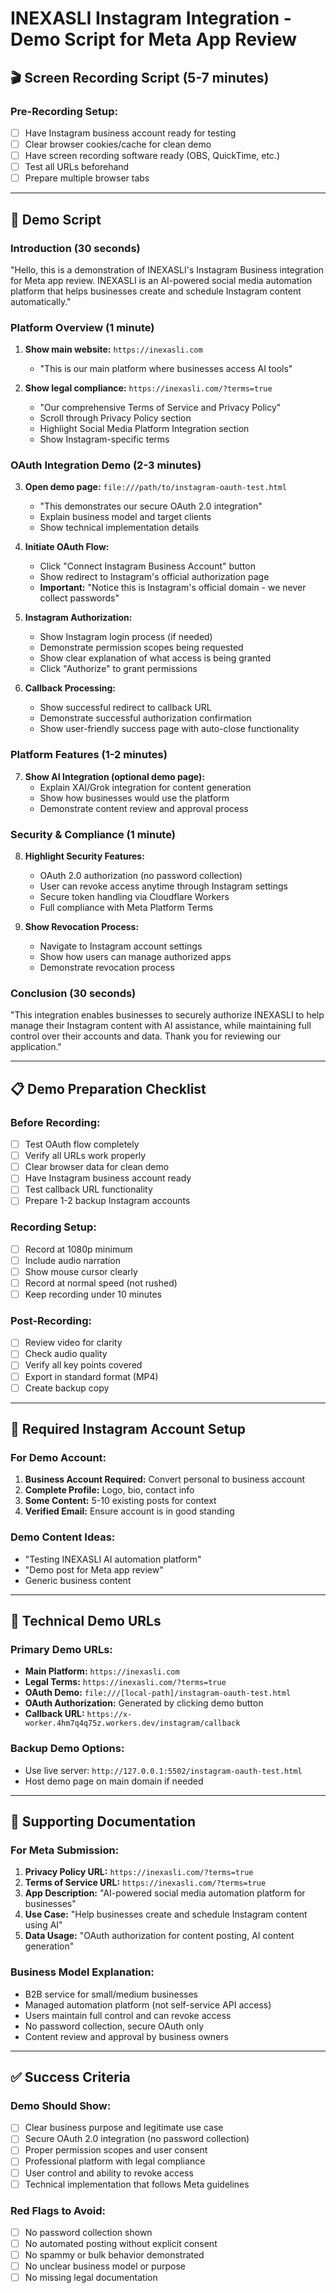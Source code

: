 # INEXASLI Instagram Integration - Demo Script for Meta App Review

## 🎬 Screen Recording Script (5-7 minutes)

### Pre-Recording Setup:
- [ ] Have Instagram business account ready for testing
- [ ] Clear browser cookies/cache for clean demo
- [ ] Have screen recording software ready (OBS, QuickTime, etc.)
- [ ] Test all URLs beforehand
- [ ] Prepare multiple browser tabs

---

## 📝 Demo Script

### **Introduction (30 seconds)**
"Hello, this is a demonstration of INEXASLI's Instagram Business integration for Meta app review. INEXASLI is an AI-powered social media automation platform that helps businesses create and schedule Instagram content automatically."

### **Platform Overview (1 minute)**
1. **Show main website:** `https://inexasli.com`
   - "This is our main platform where businesses access AI tools"
   
2. **Show legal compliance:** `https://inexasli.com/?terms=true`
   - "Our comprehensive Terms of Service and Privacy Policy"
   - Scroll through Privacy Policy section
   - Highlight Social Media Platform Integration section
   - Show Instagram-specific terms

### **OAuth Integration Demo (2-3 minutes)**
3. **Open demo page:** `file:///path/to/instagram-oauth-test.html`
   - "This demonstrates our secure OAuth 2.0 integration"
   - Explain business model and target clients
   - Show technical implementation details

4. **Initiate OAuth Flow:**
   - Click "Connect Instagram Business Account" button
   - Show redirect to Instagram's official authorization page
   - **Important:** "Notice this is Instagram's official domain - we never collect passwords"

5. **Instagram Authorization:**
   - Show Instagram login process (if needed)
   - Demonstrate permission scopes being requested
   - Show clear explanation of what access is being granted
   - Click "Authorize" to grant permissions

6. **Callback Processing:**
   - Show successful redirect to callback URL
   - Demonstrate successful authorization confirmation
   - Show user-friendly success page with auto-close functionality

### **Platform Features (1-2 minutes)**
7. **Show AI Integration (optional demo page):**
   - Explain XAI/Grok integration for content generation
   - Show how businesses would use the platform
   - Demonstrate content review and approval process

### **Security & Compliance (1 minute)**
8. **Highlight Security Features:**
   - OAuth 2.0 authorization (no password collection)
   - User can revoke access anytime through Instagram settings
   - Secure token handling via Cloudflare Workers
   - Full compliance with Meta Platform Terms

9. **Show Revocation Process:**
   - Navigate to Instagram account settings
   - Show how users can manage authorized apps
   - Demonstrate revocation process

### **Conclusion (30 seconds)**
"This integration enables businesses to securely authorize INEXASLI to help manage their Instagram content with AI assistance, while maintaining full control over their accounts and data. Thank you for reviewing our application."

---

## 📋 Demo Preparation Checklist

### Before Recording:
- [ ] Test OAuth flow completely 
- [ ] Verify all URLs work properly
- [ ] Clear browser data for clean demo
- [ ] Have Instagram business account ready
- [ ] Test callback URL functionality
- [ ] Prepare 1-2 backup Instagram accounts

### Recording Setup:
- [ ] Record at 1080p minimum
- [ ] Include audio narration
- [ ] Show mouse cursor clearly
- [ ] Record at normal speed (not rushed)
- [ ] Keep recording under 10 minutes

### Post-Recording:
- [ ] Review video for clarity
- [ ] Check audio quality
- [ ] Verify all key points covered
- [ ] Export in standard format (MP4)
- [ ] Create backup copy

---

## 📱 Required Instagram Account Setup

### For Demo Account:
1. **Business Account Required:** Convert personal to business account
2. **Complete Profile:** Logo, bio, contact info
3. **Some Content:** 5-10 existing posts for context
4. **Verified Email:** Ensure account is in good standing

### Demo Content Ideas:
- "Testing INEXASLI AI automation platform"
- "Demo post for Meta app review"
- Generic business content

---

## 🔧 Technical Demo URLs

### Primary Demo URLs:
- **Main Platform:** `https://inexasli.com`
- **Legal Terms:** `https://inexasli.com/?terms=true`
- **OAuth Demo:** `file:///[local-path]/instagram-oauth-test.html`
- **OAuth Authorization:** Generated by clicking demo button
- **Callback URL:** `https://x-worker.4hm7q4q75z.workers.dev/instagram/callback`

### Backup Demo Options:
- Use live server: `http://127.0.0.1:5502/instagram-oauth-test.html`
- Host demo page on main domain if needed

---

## 📄 Supporting Documentation

### For Meta Submission:
1. **Privacy Policy URL:** `https://inexasli.com/?terms=true`
2. **Terms of Service URL:** `https://inexasli.com/?terms=true`
3. **App Description:** "AI-powered social media automation platform for businesses"
4. **Use Case:** "Help businesses create and schedule Instagram content using AI"
5. **Data Usage:** "OAuth authorization for content posting, AI content generation"

### Business Model Explanation:
- B2B service for small/medium businesses
- Managed automation platform (not self-service API access)
- Users maintain full control and can revoke access
- No password collection, secure OAuth only
- Content review and approval by business owners

---

## ✅ Success Criteria

### Demo Should Show:
- [ ] Clear business purpose and legitimate use case
- [ ] Secure OAuth 2.0 integration (no password collection)
- [ ] Proper permission scopes and user consent
- [ ] Professional platform with legal compliance
- [ ] User control and ability to revoke access
- [ ] Technical implementation that follows Meta guidelines

### Red Flags to Avoid:
- [ ] No password collection shown
- [ ] No automated posting without explicit consent
- [ ] No spammy or bulk behavior demonstrated
- [ ] No unclear business model or purpose
- [ ] No missing legal documentation
